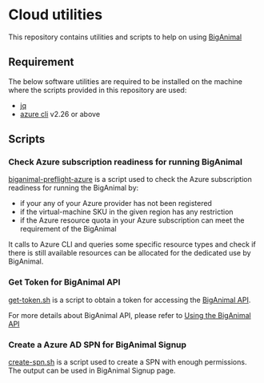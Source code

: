 # Cloud utilities

This repository contains utilities and scripts to help on using [BigAnimal][1]

## Requirement

The below software utilities are required to be installed on the machine
where the scripts provided in this repository are used:

- [jq][3]
- [azure cli][4] v2.26 or above

## Scripts

### Check Azure subscription readiness for running BigAnimal

[biganimal-preflight-azure](./azure/biganimal-preflight-azure) is a script used to check the
Azure subscription readiness for running the BigAnimal by:

- if your any of your Azure provider has not been registered
- if the virtual-machine SKU in the given region has any restriction
- if the Azure resource quota in your Azure subscription can meet the requirement of
  the BigAnimal

It calls to Azure CLI and queries some specific resource types and check if there is
still available resources can be allocated for the dedicated use by BigAnimal.

### Get Token for BigAnimal API

[get-token.sh](./api/get-token.sh) is a script to obtain a token for accessing
the [BigAnimal API][2].

For more details about BigAnimal API, please refer to [Using the BigAnimal API][5]

### Create a Azure AD SPN for BigAnimal Signup

[create-spn.sh](./azure/create-spn.sh) is a script used to create a SPN with enough
permissions. The output can be used in BigAnimal Signup page.

[1]: https://www.enterprisedb.com/docs/biganimal/latest/
[2]: https://portal.biganimal.com/api/docs/
[3]: https://stedolan.github.io/jq/
[4]: https://docs.microsoft.com/en-us/cli/azure/
[5]: https://www.enterprisedb.com/docs/biganimal/latest/reference
